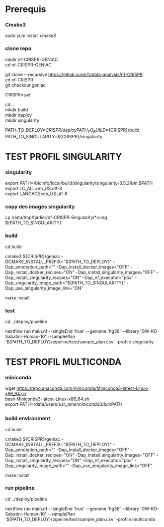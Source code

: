 # Prerequis


### Cmake3
sudo yum install cmake3

### clone repo 
mkdir nf-CRISPR-GENIAC  
cd nf-CRISPR-GENIAC  

git clone --recursive https://gitlab.curie.fr/data-analysis/nf-CRISPR  
cd nf-CRISPR  
git checkout geniac  

CRISPR=`pwd`

cd ..  
mkdir build  
mkdir deploy  
mkdir singularity

PATH_TO_DEPLOY=${CRISPR}/deploy  
PATH_TO_BUILD=${CRISPR}/build  
PATH_TO_SINGULARITY=${CRISPR}/singularity  


#   TEST PROFIL SINGULARITY
 

### singularity
export PATH=/bioinfo/local/build/singularity/singularity-3.5.2/bin:$PATH  
export LC_ALL=en_US.utf-8  
export LANGAGE=en_US.utf-8  

### copy des images singularity  

cp /data/tmp/fjarlier/nf-CRISPR-Singularity/*.simg ${PATH_TO_SINGULARITY}  

### build 

cd build  

cmake3 ${CRISPR}/geniac -DCMAKE_INSTALL_PREFIX="${PATH_TO_DEPLOY}" -Dap_annotation_path="" -Dap_install_docker_images="OFF" -Dap_install_docker_recipes="ON" -Dap_install_singularity_images="OFF" -Dap_install_singularity_recipes="ON" -Dap_nf_executor="pbs" -Dap_singularity_image_path="${PATH_TO_SINGULARITY}" -Dap_use_singularity_image_link="ON"  

make install  

### test
cd ../deploy/pipeline  

nextflow run main.nf --singleEnd 'true' --genome 'hg38' --library 'GW-KO-Sabatini-Human-10' --samplePlan '${PATH_TO_DEPLOY}/pipeline/test/sample_plan.csv' -profile singularity


#   TEST PROFIL MULTICONDA


### miniconda
wget https://repo.anaconda.com/miniconda/Miniconda3-latest-Linux-x86_64.sh  
bash Miniconda3-latest-Linux-x86_64.sh  
export PATH=/data/users/${usr_name}/miniconda3/bin:$PATH  

### build environment

cd build    

cmake3 ${CRISPR}/geniac -DCMAKE_INSTALL_PREFIX="${PATH_TO_DEPLOY}" -Dap_annotation_path="" -Dap_install_docker_images="OFF" -Dap_install_docker_recipes="ON" -Dap_install_singularity_images="OFF" -Dap_install_singularity_recipes="ON" -Dap_nf_executor="pbs" -Dap_singularity_image_path="" -Dap_use_singularity_image_link="OFF"  

make install  

### run pipeline

cd ../deploy/pipeline  

nextflow run main.nf --singleEnd 'true' --genome 'hg38' --library 'GW-KO-Sabatini-Human-10' --samplePlan '${PATH_TO_DEPLOY}/pipeline/test/sample_plan.csv' -profile multiconda




